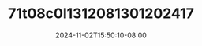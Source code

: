 --- 
title: "71t08c0l1312081301202417"
description: "video bokeh 71t08c0l1312081301202417 gratis   terbaru"
date: 2024-11-02T15:50:10-08:00
file_code: "34aaqablbdz1"
draft: false
cover: "xfvbrfxup0nq01c2.jpg"
tags: ["indo", "bokep-indo", "bokep-viral", "bokep-ig"]
length: 65
fld_id: "1483856"
foldername: "Amelia"
categories: ["Amelia"]
views: 0
---